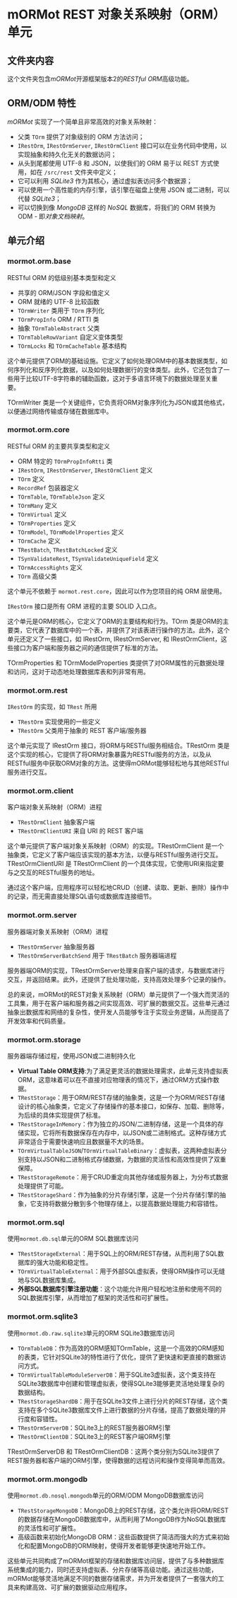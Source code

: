 # mORMot REST 对象关系映射（ORM）单元

## 文件夹内容

这个文件夹包含*mORMot*开源框架版本2的*RESTful ORM*高级功能。

## ORM/ODM 特性

*mORMot* 实现了一个简单且非常高效的对象关系映射：

- 父类 `TOrm` 提供了对象级别的 ORM 方法访问；
- `IRestOrm`, `IRestOrmServer`, `IRestOrmClient` 接口可以在业务代码中使用，以实现抽象和持久化无关的数据访问；
- 从头到尾都使用 UTF-8 和 JSON，以使我们的 ORM 易于以 REST 方式使用，如在 `/src/rest` 文件夹中定义；
- 它可以利用 *SQLite3* 作为其核心，通过虚拟表访问多个数据源；
- 可以使用一个高性能的内存引擎，该引擎在磁盘上使用 JSON 或二进制，可以代替 *SQLite3*；
- 可以切换到像 *MongoDB* 这样的 *NoSQL* 数据库，将我们的 ORM 转换为 ODM - 即*对象文档映射*。

## 单元介绍

### mormot.orm.base

RESTful ORM 的低级别基本类型和定义

- 共享的 ORM/JSON 字段和值定义
- ORM 就绪的 UTF-8 比较函数
- `TOrmWriter` 类用于 `TOrm` 序列化
- `TOrmPropInfo` ORM / RTTI 类
- 抽象 `TOrmTableAbstract` 父类
- `TOrmTableRowVariant` 自定义变体类型
- `TOrmLocks` 和 `TOrmCacheTable` 基本结构

这个单元提供了ORM的基础设施。它定义了如何处理ORM中的基本数据类型，如何序列化和反序列化数据，以及如何处理数据行的变体类型。此外，它还包含了一些用于比较UTF-8字符串的辅助函数，这对于多语言环境下的数据处理至关重要。

TOrmWriter 类是一个关键组件，它负责将ORM对象序列化为JSON或其他格式，以便通过网络传输或存储在数据库中。

### mormot.orm.core

RESTful ORM 的主要共享类型和定义

- ORM 特定的 `TOrmPropInfoRtti` 类
- `IRestOrm`, `IRestOrmServer`, `IRestOrmClient` 定义
- `TOrm` 定义
- `RecordRef` 包装器定义
- `TOrmTable`, `TOrmTableJson` 定义
- `TOrmMany` 定义
- `TOrmVirtual` 定义
- `TOrmProperties` 定义
- `TOrmModel`, `TOrmModelProperties` 定义
- `TOrmCache` 定义
- `TRestBatch`, `TRestBatchLocked` 定义
- `TSynValidateRest`, `TSynValidateUniqueField` 定义
- `TOrmAccessRights` 定义
- `TOrm` 高级父类

这个单元不依赖于 `mormot.rest.core`，因此可以作为您项目的纯 ORM 层使用。

`IRestOrm` 接口是所有 ORM 进程的主要 SOLID 入口点。

这个单元是ORM的核心，它定义了ORM的主要结构和行为。TOrm 类是ORM的主要类，它代表了数据库中的一个表，并提供了对该表进行操作的方法。此外，这个单元还定义了一些接口，如 IRestOrm, IRestOrmServer, 和 IRestOrmClient，这些接口为客户端和服务器之间的通信提供了标准的方法。

TOrmProperties 和 TOrmModelProperties 类提供了对ORM属性的元数据处理和访问，这对于动态地处理数据库表和列非常有用。

### mormot.orm.rest

`IRestOrm` 的实现，如 `TRest` 所用

- `TRestOrm` 实现使用的一些定义
- `TRestOrm` 父类用于抽象的 REST 客户端/服务器

这个单元实现了 IRestOrm 接口，将ORM与RESTful服务相结合。TRestOrm 类是这个实现的核心，它提供了将ORM对象暴露为RESTful服务的方法，以及从RESTful服务中获取ORM对象的方法。这使得mORMot能够轻松地与其他RESTful服务进行交互。

### mormot.orm.client

客户端对象关系映射（ORM）进程

- `TRestOrmClient` 抽象客户端
- `TRestOrmClientURI` 来自 URI 的 REST 客户端

这个单元提供了客户端对象关系映射（ORM）的实现。TRestOrmClient 是一个抽象类，它定义了客户端应该实现的基本方法，以便与RESTful服务进行交互。TRestOrmClientURI 是 TRestOrmClient 的一个具体实现，它使用URI来指定要与之交互的RESTful服务的地址。

通过这个客户端，应用程序可以轻松地CRUD（创建、读取、更新、删除）操作中的记录，而无需直接处理SQL语句或数据库连接细节。

### mormot.orm.server

服务器端对象关系映射（ORM）进程

- `TRestOrmServer` 抽象服务器
- `TRestOrmServerBatchSend` 用于 `TRestBatch` 服务器端进程

服务器端ORM的实现，TRestOrmServer处理来自客户端的请求，与数据库进行交互，并返回结果。此外，还提供了批处理功能，支持高效处理多个记录的操作。

总的来说，mORMot的REST对象关系映射（ORM）单元提供了一个强大而灵活的工具集，用于在客户端和服务器之间实现高效、可扩展的数据交互。这些单元通过抽象出数据库和网络的复杂性，使开发人员能够专注于实现业务逻辑，从而提高了开发效率和代码质量。

### mormot.orm.storage

服务器端存储过程，使用JSON或二进制持久化
- **Virtual Table ORM支持**:为了满足更灵活的数据处理需求，此单元支持虚拟表ORM，这意味着可以在不直接对应物理表的情况下，通过ORM方式操作数据。
- `TRestStorage`：用于ORM/REST存储的抽象类，这是一个为ORM/REST存储设计的核心抽象类，它定义了存储操作的基本接口，如保存、加载、删除等，为后续的具体实现提供了标准。
- `TRestStorageInMemory`：作为独立的JSON/二进制存储，这是一个具体的存储实现，它将所有数据保存在内存中，以JSON或二进制格式。这种存储方式非常适合于需要快速响应且数据量不大的场景。
- `TOrmVirtualTableJSON`/`TOrmVirtualTableBinary`：虚拟表，这两种虚拟表分别支持以JSON和二进制格式存储数据，为数据的灵活性和高效性提供了双重保障。
- `TRestStorageRemote`：用于CRUD重定向其他存储或服务器上，为分布式数据处理提供了可能。
- `TRestStorageShard`：作为抽象的分片存储引擎，这是一个分片存储引擎的抽象，它支持将数据分散到多个物理存储上，以提高数据处理能力和容错性。

### mormot.orm.sql

使用`mormot.db.sql`单元的ORM SQL数据库访问
- `TRestStorageExternal`：用于SQL上的ORM/REST存储，从而利用了SQL数据库的强大功能和稳定性。
- `TOrmVirtualTableExternal`：用于外部SQL虚拟表，使得ORM操作可以无缝地与SQL数据库集成。
- **外部SQL数据库引擎注册功能**：这个功能允许用户轻松地注册和使用不同的SQL数据库引擎，从而增加了框架的灵活性和可扩展性。

### mormot.orm.sqlite3

使用`mormot.db.raw.sqlite3`单元的ORM SQLite3数据库访问
- `TOrmTableDB`：作为高效的ORM感知TOrmTable，这是一个高效的ORM感知的表类，它针对SQLite3的特性进行了优化，提供了更快速和更直接的数据访问方式。
- `TOrmVirtualTableModuleServerDB`：用于SQLite3虚拟表，这个类支持在SQLite3数据库中创建和管理虚拟表，使得SQLite3能够更灵活地处理复杂的数据结构。
- `TRestStorageShardDB`：用于在SQLite3文件上进行分片的REST存储，这个类支持在多个SQLite3数据库文件上进行数据的分片存储，提高了数据处理的并行度和容错性。
- `TRestOrmServerDB`：SQLite3上的REST服务器ORM引擎
- `TRestOrmClientDB`：SQLite3上的REST客户端ORM引擎

TRestOrmServerDB 和 TRestOrmClientDB：这两个类分别为SQLite3提供了REST服务器和客户端的ORM引擎，使得数据的远程访问和操作变得简单而高效。

### mormot.orm.mongodb

使用`mormot.db.nosql.mongodb`单元的ORM/ODM MongoDB数据库访问
- `TRestStorageMongoDB`：MongoDB上的REST存储，这个类允许将ORM/REST的数据存储在MongoDB数据库中，从而利用了MongoDB作为NoSQL数据库的灵活性和可扩展性。
- 高级函数来初始化MongoDB ORM：这些函数提供了简洁而强大的方式来初始化和配置MongoDB的ORM映射，使得开发者能够更快速地开始工作。

这些单元共同构成了mORMot框架的存储和数据库访问层，提供了与多种数据库系统集成的能力，同时还支持虚拟表、分片存储等高级功能。通过这些功能，mORMot能够灵活地满足不同的数据存储需求，并为开发者提供了一套强大的工具来构建高效、可扩展的数据驱动应用程序。
